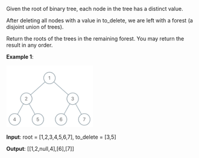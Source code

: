 Given the root of binary tree, each node in the tree has a distinct value.

After deleting all nodes with a value in to_delete, we are left with a forest (a disjoint union of trees).

Return the roots of the trees in the remaining forest. You may return the result in any order.

**Example 1**:

![](del-nodes.png)

**Input**: root = [1,2,3,4,5,6,7], to_delete = [3,5]

**Output**: [[1,2,null,4],[6],[7]]
